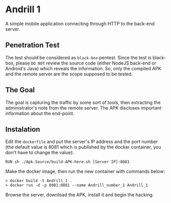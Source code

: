 # Andrill 1

A simple mobile application connecting through HTTP to the back-end server.

## Penetration Test
The test should be considered as `black-box` pentest. Since the test is black-box, please `DO NOT` review the source code (either NodeJS back-end or Android's Java) which reveals the information. So, only the compiled APK and the remote server are the scope supposed to be tested.

## The Goal
The goal is capturing the traffic by some sort of tools, then extracting the administrator's note from the remote server. The APK discloses important information about the end-point.

## Instalation
Edit the `dockerfile` and put the server's IP address and the port number (the default value is 8081 which is published by the docker container, you don't have to change the value):

```
RUN sh ./Apk-Source/build-APK-here.sh [Server IP]:8081
```
Make the docker image, then run the new container with commands below:
```
> docker build -t Andrill_1 .
> docker run -d -p 8081:8081 --name Andrill_number_1 Andrill_1
```
Browse the server, download the APK, install it and begin the hacking.
